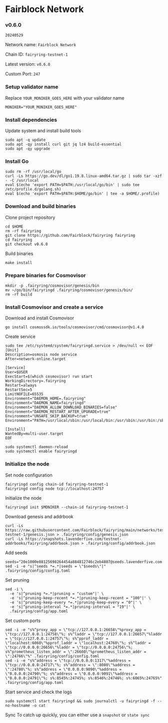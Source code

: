 # Fairblock Network
### v0.6.0 
`20240529`

Network name: `Fairblock Network`

Chain ID: `fairyring-testnet-1`

Latest version: `v0.6.0`

Custom Port: `247`

### Setup validator name
Replace `YOUR_MONIKER_GOES_HERE` with your validator name

```
MONIKER="YOUR_MONIKER_GOES_HERE"
```
### Install dependencies
Update system and install build tools

```
sudo apt -q update
sudo apt -qy install curl git jq lz4 build-essential
sudo apt -qy upgrade
```
### Install Go

```
sudo rm -rf /usr/local/go
curl -Ls https://go.dev/dl/go1.19.8.linux-amd64.tar.gz | sudo tar -xzf - -C /usr/local
eval $(echo 'export PATH=$PATH:/usr/local/go/bin' | sudo tee /etc/profile.d/golang.sh)
eval $(echo 'export PATH=$PATH:$HOME/go/bin' | tee -a $HOME/.profile)
```
### Download and build binaries
Clone project repository
```
cd $HOME
rm -rf fairyring
git clone https://github.com/Fairblock/fairyring fairyring
cd fairyring
git checkout v0.6.0
```
Build binaries
```
make install
```
### Prepare binaries for Cosmovisor
```
mkdir -p .fairyring/cosmovisor/genesis/bin
mv ~/go/bin/fairyringd .fairyring/cosmovisor/genesis/bin/
rm -rf build
```
### Install Cosmovisor and create a service

Download and install Cosmovisor
```
go install cosmossdk.io/tools/cosmovisor/cmd/cosmovisor@v1.4.0
```
Create service
```
sudo tee /etc/systemd/system/fairyringd.service > /dev/null << EOF
[Unit]
Description=osmosis node service
After=network-online.target

[Service]
User=$USER
ExecStart=$(which cosmovisor) run start
WorkingDirectory=.fairyring
Restart=always
RestartSec=5
LimitNOFILE=65535
Environment="DAEMON_HOME=.fairyring"
Environment="DAEMON_NAME=fairyringd"
Environment="DAEMON_ALLOW_DOWNLOAD_BINARIES=false"
Environment="DAEMON_RESTART_AFTER_UPGRADE=true"
Environment="UNSAFE_SKIP_BACKUP=true"
Environment="PATH=/usr/local/sbin:/usr/local/bin:/usr/sbin:/usr/bin:/sbin:/bin:/usr/games:/usr/local/games:/snap/bin:.fairyring/cosmovisor/current/bin"

[Install]
WantedBy=multi-user.target
EOF
```
```
sudo systemctl daemon-reload
sudo systemctl enable fairyringd
```
### Initialize the node
Set node configuration
```
fairyringd config chain-id fairyring-testnet-1
fairyringd config node tcp://localhost:24757
```
Initialize the node
```
fairyringd init $MONIKER --chain-id fairyring-testnet-1
```
Download genesis and addrbook
```
curl -Ls https://raw.githubusercontent.com/Fairblock/fairyring/main/networks/testnets/fairyring-testnet-1/genesis.json > .fairyring/config/genesis.json
curl -Ls https://snapshots.lavenderfive.com/testnet-addrbooks/fairyring/addrbook.json > .fairyring/config/addrbook.json
```
Add seeds
```
seeds="20e1000e88125698264454a884812746c2eb4807@seeds.lavenderfive.com:24756"
sed -i -e "s|^seeds *=.*|seeds = \"$seeds\"|" .fairyring/config/config.toml
```
Set pruning
```
sed -i \
  -e 's|^pruning *=.*|pruning = "custom"|' \
  -e 's|^pruning-keep-recent *=.*|pruning-keep-recent = "100"|' \
  -e 's|^pruning-keep-every *=.*|pruning-keep-every = "0"|' \
  -e 's|^pruning-interval *=.*|pruning-interval = "19"|' \
  .fairyring/config/app.toml
```
Set custom ports
```
sed -i -e "s%^proxy_app = \"tcp://127.0.0.1:26658\"%proxy_app = \"tcp://127.0.0.1:24758\"%; s%^laddr = \"tcp://127.0.0.1:26657\"%laddr = \"tcp://127.0.0.1:24757\"%; s%^pprof_laddr = \"localhost:6060\"%pprof_laddr = \"localhost:24760\"%; s%^laddr = \"tcp://0.0.0.0:26656\"%laddr = \"tcp://0.0.0.0:24756\"%; s%^prometheus_listen_addr = \":26660\"%prometheus_listen_addr = \":24766\"%" .fairyring/config/config.toml
sed -i -e "s%^address = \"tcp://0.0.0.0:1317\"%address = \"tcp://0.0.0.0:24717\"%; s%^address = \":8080\"%address = \":24780\"%; s%^address = \"0.0.0.0:9090\"%address = \"0.0.0.0:24790\"%; s%^address = \"0.0.0.0:9091\"%address = \"0.0.0.0:24791\"%; s%:8545%:24745%; s%:8546%:24746%; s%:6065%:24765%" .fairyring/config/app.toml
```
Start service and check the logs
```
sudo systemctl start fairyringd && sudo journalctl -u fairyringd -f --no-hostname -o cat
```
Sync
To catch up quickly, you can either use a `snapshot` or `state sync`
